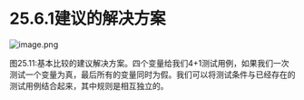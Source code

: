 # 25.6.1建议的解决方案

![image.png](https://static.aiwriter.net/oG3nbKxibYYPA3NySvuJdo/6YX6xUCHUK7sKqkj9rAMv8/eq4j5HxbBK1FtrjrrVXXk8)

图25.11:基本比较的建议解决方案。四个变量给我们4+1测试用例，如果我们一次测试一个变量为真，最后所有的变量同时为假。我们可以将测试条件与已经存在的测试用例结合起来，其中规则是相互独立的。

